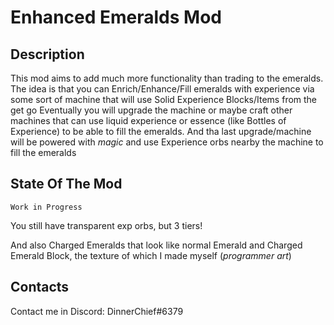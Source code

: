 # Enhanced Emeralds Mod

## Description
This mod aims to add much more functionality than trading to the emeralds. 
The idea is that you can Enrich/Enhance/Fill emeralds with experience via some sort of machine that will use Solid Experience Blocks/Items from the get go
Eventually you will upgrade the machine or maybe craft other machines that can use liquid experience or essence (like Bottles of Experience) to be able to fill the emeralds.
And tha last upgrade/machine will be powered with _magic_ and use Experience orbs nearby the machine to fill the emeralds

## State Of The Mod
    Work in Progress

You still have transparent exp orbs, but 3 tiers!

And also Charged Emeralds that look like normal Emerald and Charged Emerald Block, the texture of which I made myself (_programmer art_)

## Contacts
Contact me in Discord: DinnerChief#6379
